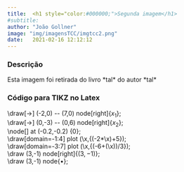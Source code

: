 ```yaml
---
title:  <h1 style="color:#000000;">Segunda imagem</h1>
#subtitle:
author: "João Gollner"
image: "img/imagensTCC/imgtcc2.png"
date:   2021-02-16 12:12:12
---
```



### Descrição

<p style="text-align: justify;">
Esta imagem foi retirada do livro *tal* do autor *tal*
</p>

### Código para TIKZ no Latex

<p style="text-align: justify;">

\draw[->] (-2,0) -- (7,0) node[right]{$x_{1}$}; <br>
\draw[->] (0,-3) -- (0,6) node[right]{$x_{2}$}; <br>
\node[] at (-0.2,-0.2) {$0$}; <br>
\draw[domain=-1:4] plot (\x,{(-2*\x)+5}); <br>
\draw[domain=-3:7] plot (\x,{(-6+(\x))/3}); <br>
\draw (3,-1) node[right]{$(3,-1)$}; <br>
\draw (3,-1) node{$\bullet$};

</p>